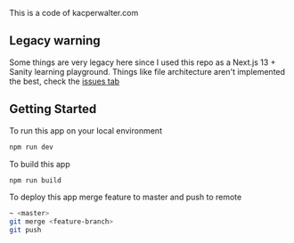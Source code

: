 
This is a code of kacperwalter.com

## Legacy warning
Some things are very legacy here since I used this repo as a Next.js 13 + Sanity learning playground. Things like file architecture aren't implemented the best, check the [issues tab](https://github.com/kacperwalter/kacperwalter-com/issues)

## Getting Started
To run this app on your local environment 

```bash
npm run dev
```
To build this app
```bash
npm run build
```
To deploy this app merge feature to master and push to remote
```bash
~ <master>
git merge <feature-branch>
git push
```
